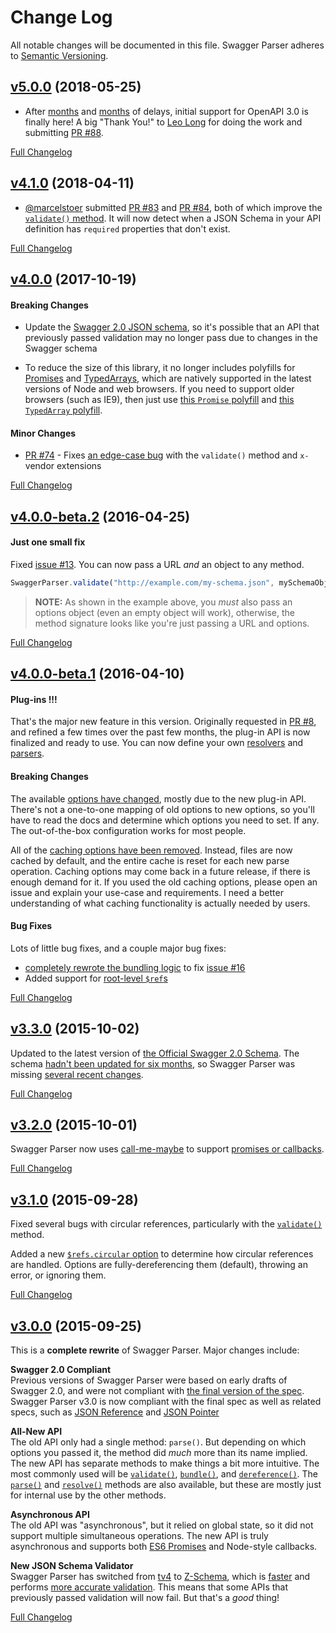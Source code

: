 # Change Log
All notable changes will be documented in this file.
Swagger Parser adheres to [Semantic Versioning](http://semver.org/).


## [v5.0.0](https://github.com/James-Messinger/swagger-parser/tree/v5.0.0) (2018-05-25)

- After [months](https://github.com/James-Messinger/swagger-parser/issues/62) and [months](https://github.com/James-Messinger/swagger-parser/issues/72) of delays, initial support for OpenAPI 3.0 is finally here!  A big "Thank You!" to [Leo Long](https://github.com/yujunlong2000) for doing the work and submitting [PR #88](https://github.com/James-Messinger/swagger-parser/pull/88).

[Full Changelog](https://github.com/James-Messinger/swagger-parser/compare/v4.1.0...v5.0.0)


## [v4.1.0](https://github.com/James-Messinger/swagger-parser/tree/v4.1.0) (2018-04-11)

- [@marcelstoer](https://github.com/marcelstoer) submitted [PR #83](https://github.com/James-Messinger/swagger-parser/pull/83) and [PR #84](https://github.com/James-Messinger/swagger-parser/pull/84), both of which improve the [`validate()` method](https://github.com/James-Messinger/swagger-parser/blob/master/docs/swagger-parser.md#validateapi-options-callback).  It will now detect when a JSON Schema in your API definition has `required` properties that don't exist.

[Full Changelog](https://github.com/James-Messinger/swagger-parser/compare/v4.0.0...v4.1.0)


## [v4.0.0](https://github.com/James-Messinger/swagger-parser/tree/v4.0.0) (2017-10-19)

#### Breaking Changes

- Update the [Swagger 2.0 JSON schema](https://www.npmjs.com/package/swagger-schema-official), so it's possible that an API that previously passed validation may no longer pass due to changes in the Swagger schema

- To reduce the size of this library, it no longer includes polyfills for [Promises](https://developer.mozilla.org/en-US/docs/Web/JavaScript/Reference/Global_Objects/Promise) and [TypedArrays](https://developer.mozilla.org/en-US/docs/Web/JavaScript/Reference/Global_Objects/TypedArray), which are natively supported in the latest versions of Node and web browsers.  If you need to support older browsers (such as IE9), then just use [this `Promise` polyfill](https://github.com/stefanpenner/es6-promise) and [this `TypedArray` polyfill](https://github.com/inexorabletash/polyfill/blob/master/typedarray.js).

#### Minor Changes

- [PR #74](https://github.com/James-Messinger/swagger-parser/pull/74) - Fixes [an edge-case bug](https://github.com/James-Messinger/swagger-parser/issues/73) with the `validate()` method and `x-` vendor extensions

[Full Changelog](https://github.com/James-Messinger/swagger-parser/compare/v4.0.0-beta.2...v4.0.0)


## [v4.0.0-beta.2](https://github.com/James-Messinger/swagger-parser/tree/v4.0.0-beta.2) (2016-04-25)

#### Just one small fix
Fixed [issue #13](https://github.com/James-Messinger/json-schema-ref-parser/issues/13).  You can now pass a URL _and_ an object to any method.

```javascript
SwaggerParser.validate("http://example.com/my-schema.json", mySchemaObject, {})
```

> **NOTE:** As shown in the example above, you _must_ also pass an options object (even an empty object will work), otherwise, the method signature looks like you're just passing a URL and options.

[Full Changelog](https://github.com/James-Messinger/swagger-parser/compare/v4.4.0-beta.1...v4.0.0-beta.2)

## [v4.0.0-beta.1](https://github.com/James-Messinger/swagger-parser/tree/v4.0.0-beta.1) (2016-04-10)

#### Plug-ins !!!
That's the major new feature in this version. Originally requested in [PR #8](https://github.com/James-Messinger/json-schema-ref-parser/pull/8), and refined a few times over the past few months, the plug-in API is now finalized and ready to use. You can now define your own [resolvers](https://github.com/James-Messinger/json-schema-ref-parser/blob/v3.0.0/docs/plugins/resolvers.md) and [parsers](https://github.com/James-Messinger/json-schema-ref-parser/blob/v3.0.0/docs/plugins/parsers.md).

#### Breaking Changes
The available [options have changed](https://github.com/James-Messinger/swagger-parser/blob/releases/4.0.0/docs/options.md), mostly due to the new plug-in API.  There's not a one-to-one mapping of old options to new options, so you'll have to read the docs and determine which options you need to set. If any. The out-of-the-box configuration works for most people.

All of the [caching options have been removed](https://github.com/James-Messinger/json-schema-ref-parser/commit/1f4260184bfd370e9cd385b523fb08c098fac6db). Instead, files are now cached by default, and the entire cache is reset for each new parse operation. Caching options may come back in a future release, if there is enough demand for it. If you used the old caching options, please open an issue and explain your use-case and requirements.  I need a better understanding of what caching functionality is actually needed by users.

#### Bug Fixes
Lots of little bug fixes, and a couple major bug fixes:
- [completely rewrote the bundling logic](https://github.com/James-Messinger/json-schema-ref-parser/commit/32510a38a29723fb24f56d30f055e7358acdd935) to fix [issue #16](https://github.com/James-Messinger/swagger-parser/issues/16)
- Added support for [root-level `$ref`s](https://github.com/James-Messinger/json-schema-ref-parser/issues/16)

[Full Changelog](https://github.com/James-Messinger/swagger-parser/compare/v3.3.0...v4.0.0-beta.1)


## [v3.3.0](https://github.com/James-Messinger/swagger-parser/tree/v3.3.0) (2015-10-02)

Updated to the latest version of [the Official Swagger 2.0 Schema](https://www.npmjs.com/package/swagger-schema-official).  The schema [hadn't been updated for six months](https://github.com/swagger-api/swagger-spec/issues/335), so Swagger Parser was missing [several recent changes](https://github.com/swagger-api/swagger-spec/commits/master/schemas/v2.0/schema.json).

[Full Changelog](https://github.com/James-Messinger/swagger-parser/compare/v3.2.0...v3.3.0)


## [v3.2.0](https://github.com/James-Messinger/swagger-parser/tree/v3.2.0) (2015-10-01)

Swagger Parser now uses [call-me-maybe](https://www.npmjs.com/package/call-me-maybe) to support [promises or callbacks](https://github.com/James-Messinger/swagger-parser/tree/master/docs#callbacks-vs-promises).

[Full Changelog](https://github.com/James-Messinger/swagger-parser/compare/v3.1.0...v3.2.0)


## [v3.1.0](https://github.com/James-Messinger/swagger-parser/tree/v3.1.0) (2015-09-28)

Fixed several bugs with circular references, particularly with the [`validate()`](https://github.com/James-Messinger/swagger-parser/blob/master/docs/swagger-parser.md#validateapi-options-callback) method.

Added a new [`$refs.circular` option](https://github.com/James-Messinger/swagger-parser/blob/master/docs/options.md) to determine how circular references are handled.  Options are fully-dereferencing them (default), throwing an error, or ignoring them.

[Full Changelog](https://github.com/James-Messinger/swagger-parser/compare/v3.0.0...v3.1.0)


## [v3.0.0](https://github.com/James-Messinger/swagger-parser/tree/v3.0.0) (2015-09-25)

This is a **complete rewrite** of Swagger Parser.  Major changes include:

**Swagger 2.0 Compliant**<br>
Previous versions of Swagger Parser were based on early drafts of Swagger 2.0, and were not compliant with [the final version of the spec](https://github.com/swagger-api/swagger-spec/blob/master/versions/2.0.md).  Swagger Parser v3.0 is now compliant with the final spec as well as related specs, such as [JSON Reference](https://tools.ietf.org/html/draft-pbryan-zyp-json-ref-03) and [JSON Pointer](https://tools.ietf.org/html/rfc6901)

**All-New API**<br>
The old API only had a single method: `parse()`.  But depending on which options you passed it, the method did _much_ more than its name implied.  The new API has separate methods to make things a bit more intuitive.  The most commonly used will be [`validate()`](https://github.com/James-Messinger/swagger-parser/blob/master/docs/swagger-parser.md#validateapi-options-callback), [`bundle()`](https://github.com/James-Messinger/swagger-parser/blob/master/docs/swagger-parser.md#bundleapi-options-callback), and [`dereference()`](https://github.com/James-Messinger/swagger-parser/blob/master/docs/swagger-parser.md#dereferenceapi-options-callback).  The [`parse()`](https://github.com/James-Messinger/swagger-parser/blob/master/docs/swagger-parser.md#parseapi-options-callback) and [`resolve()`](https://github.com/James-Messinger/swagger-parser/blob/master/docs/swagger-parser.md#resolveapi-options-callback) methods are also available, but these are mostly just for internal use by the other methods.

**Asynchronous API**<br>
The old API was "asynchronous", but it relied on global state, so it did not support multiple simultaneous operations.  The new API is truly asynchronous and supports both [ES6 Promises](http://javascriptplayground.com/blog/2015/02/promises/) and Node-style callbacks.

**New JSON Schema Validator**<br>
Swagger Parser has switched from [tv4](https://github.com/geraintluff/tv4) to [Z-Schema](https://github.com/zaggino/z-schema), which is [faster](https://rawgit.com/zaggino/z-schema/master/benchmark/results.html) and performs [more accurate validation](https://github.com/ebdrup/json-schema-benchmark#test-failure-summary).  This means that some APIs that previously passed validation will now fail.  But that's a _good_ thing!

[Full Changelog](https://github.com/James-Messinger/swagger-parser/compare/v2.5.0...v3.0.0)
